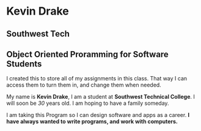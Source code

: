 #   Kevin Drake
##  Southwest Tech
##  Object Oriented Proramming for Software Students
I created this to store all of my assignments in this class. That way I can access them to turn them in, and change them when needed.

My name is **Kevin Drake**, I am a student at **Southwest Technical College**. I will soon be *30* years old. I am hoping to have a family someday.
    
I am taking this Program so I can design software and apps as a career. **I have always wanted to write programs, and work with computers.** 